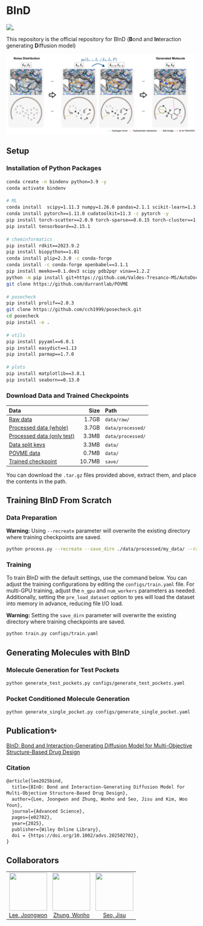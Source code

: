 # BInD 

[![.](https://img.shields.io/badge/License-MIT-yellow.svg)](LICENSE)

This repository is the official repository for BInD (**B**ond and **In**teraction generating **D**iffusion model)

<p align="center">
  <img src="assets/overview.png" width=1000" height="auto" /> 
</p>

 
## Setup


### Installation of Python Packages
```bash
conda create -n bindenv python=3.9 -y
conda activate bindenv

# ML
conda install  scipy=1.11.3 numpy=1.26.0 pandas=2.1.1 scikit-learn=1.3.0 -y
conda install pytorch==1.11.0 cudatoolkit=11.3 -c pytorch -y
pip install torch-scatter==2.0.9 torch-sparse==0.6.15 torch-cluster==1.6.0 torch-geometric==2.1.0.post1 -f https://data.pyg.org/whl/torch-1.11.0+cu113.html
pip install tensorboard==2.15.1

# cheminformatics
pip install rdkit==2023.9.2 
pip install biopython==1.81
conda install plip=2.3.0 -c conda-forge
conda install -c conda-forge openbabel==3.1.1
pip install meeko==0.1.dev3 scipy pdb2pqr vina==1.2.2 
python -m pip install git+https://github.com/Valdes-Tresanco-MS/AutoDockTools_py3
git clone https://github.com/durrantlab/POVME

# posecheck
pip install prolif==2.0.3
git clone https://github.com/cch1999/posecheck.git
cd posecheck
pip install -e .

# utils
pip install pyyaml==6.0.1
pip install easydict==1.13
pip install parmap==1.7.0

# plots
pip install matplotlib==3.8.1
pip install seaborn==0.13.0
```

### Download Data and Trained Checkpoints

| Data | Size | Path |
| :-   |  -:  | :-   |
| [Raw data](https://drive.google.com/uc?export=download&id=1v1wOCpkXbemU9FE3utEXrAsVjm6pvnXN) | 1.7GB | `data/raw/` |
| [Processed data (whole)](https://drive.google.com/uc?export=download&id=1JoKx0bWB4sjLC2iDqxdqX-TG47blDva7) | 3.7GB | `data/processed/` |
| [Processed data (only test)](https://drive.google.com/uc?export=download&id=1UZwes8OF3O-CjlB1rpNzLvDyZk7qvsQA) | 3.3MB | `data/processed/` |
| [Data split keys](https://drive.google.com/uc?export=download&id=1xPtdKN_DhvvPlE2A9V5bdwjGQY_lwfWe) | 3.3MB | `data/` |
| [POVME data](https://drive.google.com/uc?export=download&id=1lA1sHkFWvmXRim_m4S2oIOF2VPsO8zMb) | 0.7MB | `data/` |
| [Trained checkpoint](https://drive.google.com/uc?export=download&id=17H9IBra3z9VRfSGBU4U9qNl0uO0KyU-2) | 10.7MB | `save/` |


You can download the `.tar.gz` files provided above, extract them, and place the contents in the path.


## Training BInD From Scratch


### Data Preparation

**Warning:** Using `--recreate` parameter will overwrite the existing directory where training checkpoints are saved.

```bash
python process.py --recreate --save_dirn ./data/processed/my_data/ --raw_dirn ./data/raw/crossdocked_pocket10 
```


### Training

To train BInD with the default settings, use the command below. 
You can adjust the training configurations by editing the `configs/train.yaml` file. 
For multi-GPU training, adjust the `n_gpu` and `num_workers` parameters as needed. 
Additionally, setting the `pre_load_dataset` option to yes will load the dataset into memory in advance, reducing file I/O load.

**Warning:** Setting the `save_dirn` parameter will overwrite the existing directory where training checkpoints are saved.

```bash
python train.py configs/train.yaml
```


## Generating Molecules with BInD


### Molecule Generation for Test Pockets

```bash
python generate_test_pockets.py configs/generate_test_pockets.yaml
```


### Pocket Conditioned Molecule Generation

```bash
python generate_single_pocket.py configs/generate_single_pocket.yaml
```

## Publication✨

[BInD: Bond and Interaction-Generating Diffusion Model for Multi-Objective Structure-Based Drug Design](https://advanced.onlinelibrary.wiley.com/doi/full/10.1002/advs.202502702)


### Citation
```
@article{lee2025bind,
  title={BInD: Bond and Interaction-Generating Diffusion Model for Multi-Objective Structure-Based Drug Design},
  author={Lee, Joongwon and Zhung, Wonho and Seo, Jisu and Kim, Woo Youn},
  journal={Advanced Science},
  pages={e02702},
  year={2025},
  publisher={Wiley Online Library},
  doi = {https://doi.org/10.1002/advs.202502702},
}
```


## Collaborators

<table>
  <tr>
    <td align="center" style="border: none;">
      <a href="https://github.com/lee-jwon">
        <img src="https://github.com/lee-jwon.png?size=600" width="100" height="100">
        <br />
        Lee, Joongwon
      </a>
    </td>
    <td align="center" style="border: none;">
      <a href="https://github.com/WonhoZhung">
        <img src="https://github.com/WonhoZhung.png?size=600" width="100" height="100">
        <br />
        Zhung, Wonho
      </a>
    </td>
    <td align="center" style="border: none;">
      <a href="https://github.com/SeoJisu0305">
        <img src="https://github.com/SeoJisu0305.png?size=600" width="100" height="100">
        <br />
        Seo, Jisu
      </a>
    </td>
  </tr>
</table>


